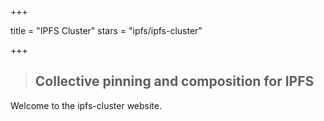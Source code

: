 +++

title = "IPFS Cluster"
stars = "ipfs/ipfs-cluster"

+++

> ## Collective pinning and composition for IPFS

Welcome to the ipfs-cluster website.
